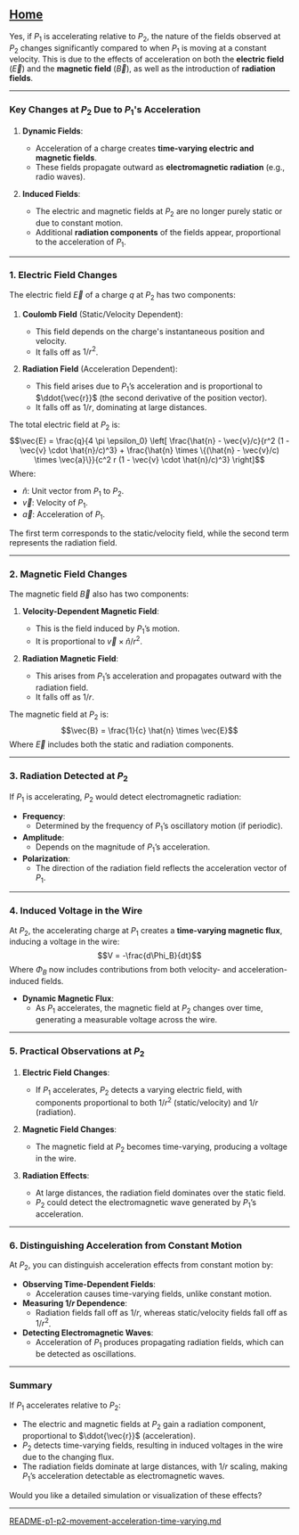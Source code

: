 [Home](https://t2m.io/VwvDcuw)
---

Yes, if $P_1$ is accelerating relative to $P_2$, the nature of the fields observed at $P_2$ changes significantly compared to when $P_1$ is moving at a constant velocity. This is due to the effects of acceleration on both the **electric field** ($\vec{E}$) and the **magnetic field** ($\vec{B}$), as well as the introduction of **radiation fields**.

---

### **Key Changes at $P_2$ Due to $P_1$'s Acceleration**
1. **Dynamic Fields**:
   - Acceleration of a charge creates **time-varying electric and magnetic fields**.
   - These fields propagate outward as **electromagnetic radiation** (e.g., radio waves).

2. **Induced Fields**:
   - The electric and magnetic fields at $P_2$ are no longer purely static or due to constant motion.
   - Additional **radiation components** of the fields appear, proportional to the acceleration of $P_1$.

---

### **1. Electric Field Changes**
The electric field $\vec{E}$ of a charge $q$ at $P_2$ has two components:
1. **Coulomb Field** (Static/Velocity Dependent):
   - This field depends on the charge's instantaneous position and velocity.
   - It falls off as $1/r^2$.

2. **Radiation Field** (Acceleration Dependent):
   - This field arises due to $P_1$’s acceleration and is proportional to $\ddot{\vec{r}}$ (the second derivative of the position vector).
   - It falls off as $1/r$, dominating at large distances.

The total electric field at $P_2$ is:
$$\vec{E} = \frac{q}{4 \pi \epsilon_0} \left[ \frac{\hat{n} - \vec{v}/c}{r^2 (1 - \vec{v} \cdot \hat{n}/c)^3} + \frac{\hat{n} \times \{(\hat{n} - \vec{v}/c) \times \vec{a}\}}{c^2 r (1 - \vec{v} \cdot \hat{n}/c)^3} \right]$$
Where:
- $\hat{n}$: Unit vector from $P_1$ to $P_2$.
- $\vec{v}$: Velocity of $P_1$.
- $\vec{a}$: Acceleration of $P_1$.

The first term corresponds to the static/velocity field, while the second term represents the radiation field.

---

### **2. Magnetic Field Changes**
The magnetic field $\vec{B}$ also has two components:
1. **Velocity-Dependent Magnetic Field**:
   - This is the field induced by $P_1$’s motion.
   - It is proportional to $\vec{v} \times \hat{n} / r^2$.

2. **Radiation Magnetic Field**:
   - This arises from $P_1$’s acceleration and propagates outward with the radiation field.
   - It falls off as $1/r$.

The magnetic field at $P_2$ is:
$$\vec{B} = \frac{1}{c} \hat{n} \times \vec{E}$$
Where $\vec{E}$ includes both the static and radiation components.

---

### **3. Radiation Detected at $P_2$**
If $P_1$ is accelerating, $P_2$ would detect electromagnetic radiation:
- **Frequency**:
  - Determined by the frequency of $P_1$’s oscillatory motion (if periodic).
- **Amplitude**:
  - Depends on the magnitude of $P_1$’s acceleration.
- **Polarization**:
  - The direction of the radiation field reflects the acceleration vector of $P_1$.

---

### **4. Induced Voltage in the Wire**
At $P_2$, the accelerating charge at $P_1$ creates a **time-varying magnetic flux**, inducing a voltage in the wire:
$$V = -\frac{d\Phi_B}{dt}$$
Where $\Phi_B$ now includes contributions from both velocity- and acceleration-induced fields.

- **Dynamic Magnetic Flux**:
  - As $P_1$ accelerates, the magnetic field at $P_2$ changes over time, generating a measurable voltage across the wire.

---

### **5. Practical Observations at $P_2$**
1. **Electric Field Changes**:
   - If $P_1$ accelerates, $P_2$ detects a varying electric field, with components proportional to both $1/r^2$ (static/velocity) and $1/r$ (radiation).

2. **Magnetic Field Changes**:
   - The magnetic field at $P_2$ becomes time-varying, producing a voltage in the wire.

3. **Radiation Effects**:
   - At large distances, the radiation field dominates over the static field.
   - $P_2$ could detect the electromagnetic wave generated by $P_1$’s acceleration.

---

### **6. Distinguishing Acceleration from Constant Motion**
At $P_2$, you can distinguish acceleration effects from constant motion by:
- **Observing Time-Dependent Fields**:
  - Acceleration causes time-varying fields, unlike constant motion.
- **Measuring $1/r$ Dependence**:
  - Radiation fields fall off as $1/r$, whereas static/velocity fields fall off as $1/r^2$.
- **Detecting Electromagnetic Waves**:
  - Acceleration of $P_1$ produces propagating radiation fields, which can be detected as oscillations.

---

### **Summary**
If $P_1$ accelerates relative to $P_2$:
- The electric and magnetic fields at $P_2$ gain a radiation component, proportional to $\ddot{\vec{r}}$ (acceleration).
- $P_2$ detects time-varying fields, resulting in induced voltages in the wire due to the changing flux.
- The radiation fields dominate at large distances, with $1/r$ scaling, making $P_1$’s acceleration detectable as electromagnetic waves.

Would you like a detailed simulation or visualization of these effects?


---

[README-p1-p2-movement-acceleration-time-varying.md](https://t2m.io/7cCSPh6)
